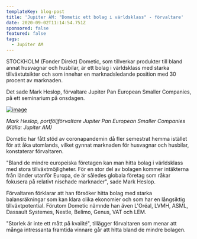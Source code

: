 ```yaml
---
templateKey: blog-post
title: 'Jupiter AM: "Dometic ett bolag i världsklass" - förvaltare'
date: 2020-09-02T11:14:54.751Z
sponsored: false
featured: false
tags:
  - Jupiter AM
---
```

<!--StartFragment-->

STOCKHOLM (Fonder Direkt) Dometic, som tillverkar produkter till bland annat husvagnar och husbilar, är ett bolag i världsklass med starka tillväxtutsikter och som innehar en marknadsledande position med 30 procent av marknaden.

Det sade Mark Heslop, förvaltare Jupiter Pan European Smaller Companies, på ett seminarium på onsdagen.

[![image](https://i.direkt.se/200902/588637701.png)](https://i.direkt.se/200902/588637701.png)

*Mark Heslop, portföljförvaltare Jupiter Pan European Smaller Companies (Källa: Jupiter AM)*

Dometic har fått stöd av coronapandemin då fler semestrat hemma istället för att åka utomlands, vilket gynnat marknaden för husvagnar och husbilar, konstaterar förvaltaren.

"Bland de mindre europeiska företagen kan man hitta bolag i världsklass med stora tillväxtmöjligheter. För en stor del av bolagen kommer intäkterna från länder utanför Europa, de är således globala företag som råkar fokusera på relativt nischade marknader", sade Mark Heslop.

Förvaltaren förklarar att han försöker hitta bolag med starka balansräkningar som kan klara olika ekonomier och som har en långsiktig tillväxtpotential. Förutom Dometic nämnde han även L'Oréal, LVMH, ASML, Dassault Systemes, Nestle, Belimo, Genus, VAT och LEM.

"Storlek är inte ett mått på kvalité", tillägger förvaltaren som menar att många intressanta framtida vinnare går att hitta bland de mindre bolagen.

<!--EndFragment-->